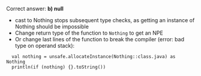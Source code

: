 Correct answer: **b) null**

* cast to Nothing stops subsequent type checks, as getting an instance of Nothing should be impossible 
* Change return type of the function to `Nothing` to get an NPE
* Or change last lines of the function to break the compiler (error: bad type on operand stack):
```
  val nothing = unsafe.allocateInstance(Nothing::class.java) as Nothing
  println(if (nothing) {}.toString())
```

